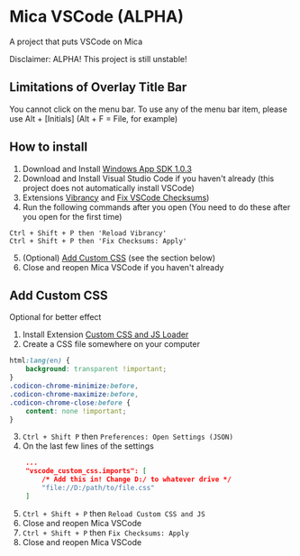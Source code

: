 # Mica VSCode (ALPHA)

A project that puts VSCode on Mica

Disclaimer: ALPHA! This project is still unstable!

## Limitations of Overlay Title Bar
You cannot click on the menu bar. To use any of the menu bar item, please use Alt + [Initials] (Alt + F = File, for example)

## How to install
1. Download and Install [Windows App SDK 1.0.3](https://aka.ms/windowsappsdk/1.0/1.0.3/windowsappruntimeinstall-1.0.3-x64.exe)
2. Download and Install Visual Studio Code if you haven't already (this project does not automatically install VSCode)
3. Extensions [Vibrancy](https://marketplace.visualstudio.com/items?itemName=illixion.vscode-vibrancy-continued) and [Fix VSCode Checksums](https://marketplace.visualstudio.com/items?itemName=lehni.vscode-fix-checksums))
4. Run the following commands after you open (You need to do these after you open for the first time)
```
Ctrl + Shift + P then 'Reload Vibrancy'
Ctrl + Shift + P then 'Fix Checksums: Apply'
```
5. (Optional) [Add Custom CSS](#-add-custom-css) (see the section below)
6. Close and reopen Mica VSCode if you haven't already

## Add Custom CSS
Optional for better effect

1. Install Extension [Custom CSS and JS Loader](https://marketplace.visualstudio.com/items?itemName=be5invis.vscode-custom-css)
2. Create a CSS file somewhere on your computer
```css
html:lang(en) {
    background: transparent !important;
}
.codicon-chrome-minimize:before,
.codicon-chrome-maximize:before,
.codicon-chrome-close:before {
    content: none !important;
}
```
3. `Ctrl + Shift P` then `Preferences: Open Settings (JSON)`
4. On the last few lines of the settings
```json
    ...
    "vscode_custom_css.imports": [
        /* Add this in! Change D:/ to whatever drive */
        "file://D:/path/to/file.css"
    ]
```
5. `Ctrl + Shift + P` then `Reload Custom CSS and JS`
6. Close and reopen Mica VSCode
7. `Ctrl + Shift + P` then `Fix Checksums: Apply`
8. Close and reopen Mica VSCode
